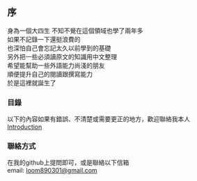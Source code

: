## 序
身為一個大四生
不知不覺在這個領域也學了兩年多  
如果不記錄一下還挺浪費的  
也深怕自己會忘記太久以前學到的基礎  
另外把一些必須讀原文的知識用中文整理  
希望能幫助一些外語能力尚淺的朋友  
順便提升自己的閱讀跟撰寫能力  
於是這裡就誕生了  

### 目錄

以下的內容如果有錯誤、不清楚或需要更正的地方，歡迎聯絡我本人  
[Introduction](http://www.google.com/)

### 聯絡方式
在我的github上提問即可，或是聯絡以下信箱  
email: loom890301@gmail.com

